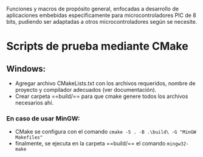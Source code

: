 Funciones y macros de propósito general, enfocadas a desarrollo de aplicaciones embebidas específicamente para microcontroladores PIC de 8 bits, pudiendo ser adaptadas a otros microcontroladores según se necesite.

# Scripts de prueba mediante CMake

## Windows: 
* Agregar archivo CMakeLists.txt con los archivos requeridos, nombre de proyecto y compilador adecuados (ver documentación).
* Crear carpeta ==build/== para que cmake genere todos los archivos necesarios ahí.
### En caso de usar MinGW:
* CMake se configura con el comando ```cmake -S . -B .\build\ -G "MinGW Makefiles"```
* finalmente, se ejecuta en la carpeta ==build/== el comando ```mingw32-make```